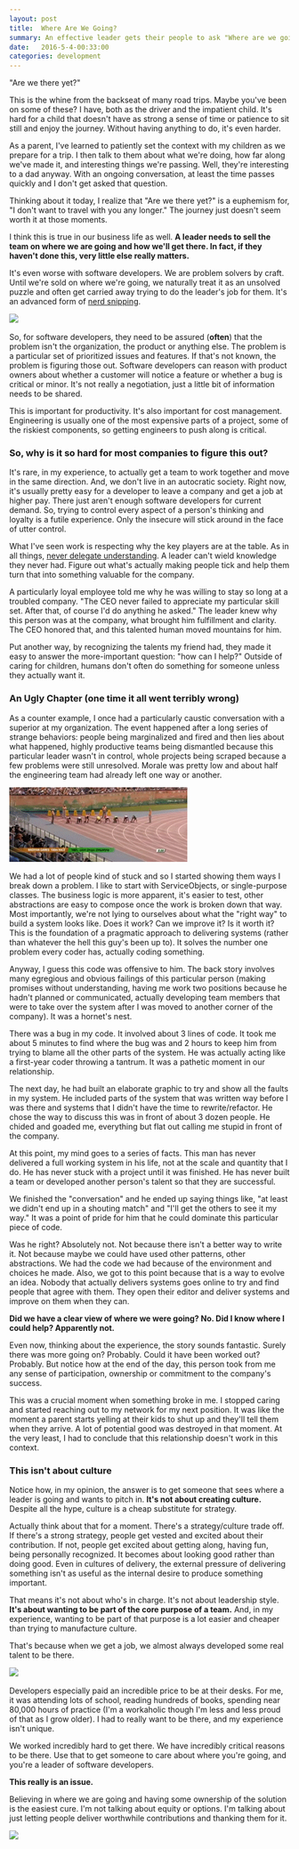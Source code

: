 ```yaml
---
layout: post
title:  Where Are We Going?
summary: An effective leader gets their people to ask "Where are we going and how can I help?"  These are lessons learned from effective and frustrating experiences delivering software systems for over 20 years in the business.
date:   2016-5-4-00:33:00
categories: development
---
```


"Are we there yet?"

This is the whine from the backseat of many road trips.  Maybe you've been on some of these?  I have, both as the driver and the impatient child.  It's hard for a child that doesn't have as strong a sense of time or patience to sit still and enjoy the journey.  Without having anything to do, it's even harder.

As a parent, I've learned to patiently set the context with my children as we prepare for a trip.  I then talk to them about what we're doing, how far along we've made it, and interesting things we're passing.  Well, they're interesting to a dad anyway.  With an ongoing conversation, at least the time passes quickly and I don't get asked that question.

Thinking about it today, I realize that "Are we there yet?" is a euphemism for, "I don't want to travel with you any longer."  The journey just doesn't seem worth it at those moments.

I think this is true in our business life as well.  **A leader needs to sell the team on where we are going and how we'll get there.  In fact, if they haven't done this, very little else really matters.**

It's even worse with software developers.  We are problem solvers by craft.  Until we're sold on where we're going, we naturally treat it as an unsolved puzzle and often get carried away trying to do the leader's job for them.  It's an advanced form of [nerd snipping](https://xkcd.com/356/).

<img src="https://imgs.xkcd.com/comics/nerd_sniping.png" height="400px" />

So, for software developers, they need to be assured (**often**) that the problem isn't the organization, the product or anything else.  The problem is a particular set of prioritized issues and features.  If that's not known, the problem is figuring those out.  Software developers can reason with product owners about whether a customer will notice a feature or whether a bug is critical or minor.  It's not really a negotiation, just a little bit of information needs to be shared.

This is important for productivity.  It's also important for cost management.  Engineering is usually one of the most expensive parts of a project, some of the riskiest components, so getting engineers to push along is critical.

### So, why is it so hard for most companies to figure this out?

It's rare, in my experience, to actually get a team to work together and move in the same direction.  And, we don't live in an autocratic society.  Right now, it's usually pretty easy for a developer to leave a company and get a job at higher pay.  There just aren't enough software developers for current demand.  So, trying to control every aspect of a person's thinking and loyalty is a futile experience.  Only the insecure will stick around in the face of utter control.

What I've seen work is respecting why the key players are at the table.  As in all things, [never delegate understanding](http://www.eamesoffice.com/the-work/never-delegate-understanding/).  A leader can't wield knowledge they never had.  Figure out what's actually making people tick and help them turn that into something valuable for the company.

A particularly loyal employee told me why he was willing to stay so long at a troubled company.  "The CEO never failed to appreciate my particular skill set.  After that, of course I'd do anything he asked."  The leader knew why this person was at the company, what brought him fulfillment and clarity.  The CEO honored that, and this talented human moved mountains for him.

Put another way, by recognizing the talents my friend had, they made it easy to answer the more-important question: "how can I help?"  Outside of caring for children, humans don't often do something for someone unless they actually want it.

### An Ugly Chapter (one time it all went terribly wrong)

As a counter example, I once had a particularly caustic conversation with a superior at my organization.  The event happened after a long series of strange behaviors: people being marginalized and fired and then lies about what happened, highly productive teams being dismantled because this particular leader wasn't in control, whole projects being scraped because a few problems were still unresolved.  Morale was pretty low and about half the engineering team had already left one way or another.

<img src="/images/the_dictator.gif" />

We had a lot of people kind of stuck and so I started showing them ways I break down a problem.  I like to start with ServiceObjects, or single-purpose classes.  The business logic is more apparent, it's easier to test, other abstractions are easy to compose once the work is broken down that way.  Most importantly, we're not lying to ourselves about what the "right way" to build a system looks like.  Does it work?  Can we improve it?  Is it worth it?  This is the foundation of a pragmatic approach to delivering systems (rather than whatever the hell this guy's been up to).  It solves the number one problem every coder has, actually coding something.

Anyway, I guess this code was offensive to him.  The back story involves many egregious and obvious failings of this particular person (making promises without understanding, having me work two positions because he hadn't planned or communicated, actually developing team members that were to take over the system after I was moved to another corner of the company).  It was a hornet's nest.

There was a bug in my code.  It involved about 3 lines of code.  It took me about 5 minutes to find where the bug was and 2 hours to keep him from trying to blame all the other parts of the system.  He was actually acting like a first-year coder throwing a tantrum.  It was a pathetic moment in our relationship.

The next day, he had built an elaborate graphic to try and show all the faults in my system.  He included parts of the system that was written way before I was there and systems that I didn't have the time to rewrite/refactor.  He chose the way to discuss this was in front of about 3 dozen people.  He chided and goaded me, everything but flat out calling me stupid in front of the company.

At this point, my mind goes to a series of facts.  This man has never delivered a full working system in his life, not at the scale and quantity that I do.  He has never stuck with a project until it was finished.  He has never built a team or developed another person's talent so that they are successful.

We finished the "conversation" and he ended up saying things like, "at least we didn't end up in a shouting match" and "I'll get the others to see it my way."  It was a point of pride for him that he could dominate this particular piece of code.

Was he right?  Absolutely not.  Not because there isn't a better way to write it.  Not because maybe we could have used other patterns, other abstractions.  We had the code we had because of the environment and choices he made.  Also, we got to this point because that is a way to evolve an idea.  Nobody that actually delivers systems goes online to try and find people that agree with them.  They open their editor and deliver systems and improve on them when they can.

**Did we have a clear view of where we were going?  No.  Did I know where I could help?  Apparently not.**

Even now, thinking about the experience, the story sounds fantastic.  Surely there was more going on?  Probably.  Could it have been worked out?  Probably.  But notice how at the end of the day, this person took from me any sense of participation, ownership or commitment to the company's success.

This was a crucial moment when something broke in me.  I stopped caring and started reaching out to my network for my next position.  It was like the moment a parent starts yelling at their kids to shut up and they'll tell them when they arrive.  A lot of potential good was destroyed in that moment.  At the very least, I had to conclude that this relationship doesn't work in this context.

### This isn't about culture

Notice how, in my opinion, the answer is to get someone that sees where a leader is going and wants to pitch in.  **It's not about creating culture.**  Despite all the hype, culture is a cheap substitute for strategy.

Actually think about that for a moment.  There's a strategy/culture trade off.  If there's a strong strategy, people get vested and excited about their contribution.  If not, people get excited about getting along, having fun, being personally recognized.  It becomes about looking good rather than doing good.  Even in cultures of delivery, the external pressure of delivering something isn't as useful as the internal desire to produce something important.

That means it's not about who's in charge.  It's not about leadership style.  **It's about wanting to be part of the core purpose of a team.**  And, in my experience, wanting to be part of that purpose is a lot easier and cheaper than trying to manufacture culture.

That's because when we get a job, we almost always developed some real talent to be there.

<img src="http://i.imgur.com/Ihgu0xe.gif" />

Developers especially paid an incredible price to be at their desks.  For me, it was attending lots of school, reading hundreds of books, spending near 80,000 hours of practice (I'm a workaholic though I'm less and less proud of that as I grow older).  I had to really want to be there, and my experience isn't unique.

We worked incredibly hard to get there.  We have incredibly critical reasons to be there.  Use that to get someone to care about where you're going, and you're a leader of software developers.

**This really is an issue.**

Believing in where we are going and having some ownership of the solution is the easiest cure.  I'm not talking about equity or options.  I'm talking about just letting people deliver worthwhile contributions and thanking them for it.

<img src="http://i.imgur.com/b3SwpNR.jpg" />
